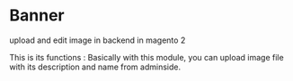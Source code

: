 # Banner
upload and edit image in backend in magento 2

This is its functions : 
Basically with this module, you can upload image file with its description and name from adminside. 

